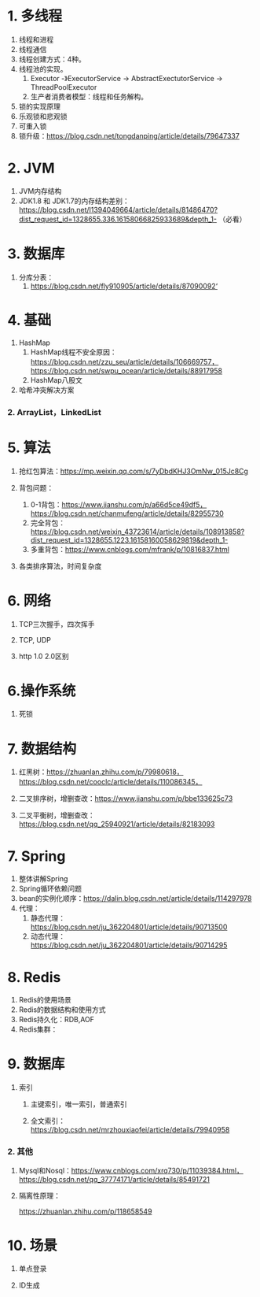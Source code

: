 # 1. 多线程

1. 线程和进程
2. 线程通信
3. 线程创建方式：4种。
4. 线程池的实现。
   1. Executor -》ExecutorService -> AbstractExectutorService -> ThreadPoolExecutor
   2. 生产者消费者模型：线程和任务解构。
5. 锁的实现原理
6. 乐观锁和悲观锁
7. 可重入锁
8. 锁升级：https://blog.csdn.net/tongdanping/article/details/79647337

# 2. JVM

1. JVM内存结构
2. JDK1.8 和 JDK1.7的内存结构差别：https://blog.csdn.net/l1394049664/article/details/81486470?dist_request_id=1328655.336.16158066825933689&depth_1- （必看）

# 3. 数据库

1. 分库分表：
   1. https://blog.csdn.net/fly910905/article/details/87090092‘

# 4. 基础

1. HashMap
   1. HashMap线程不安全原因：https://blog.csdn.net/zzu_seu/article/details/106669757，https://blog.csdn.net/swpu_ocean/article/details/88917958
   2. HashMap八股文
2. 哈希冲突解决方案

### 2. ArrayList，LinkedList

# 5. 算法

1. 抢红包算法：https://mp.weixin.qq.com/s/7yDbdKHJ3OmNw_015Jc8Cg

2. 背包问题：
   1. 0-1背包：https://www.jianshu.com/p/a66d5ce49df5，https://blog.csdn.net/chanmufeng/article/details/82955730
   2. 完全背包：https://blog.csdn.net/weixin_43723614/article/details/108913858?dist_request_id=1328655.1223.16158160058629819&depth_1-
   3. 多重背包：https://www.cnblogs.com/mfrank/p/10816837.html
3. 各类排序算法，时间复杂度

# 6. 网络

1. TCP三次握手，四次挥手

2. TCP, UDP

3. http 1.0 2.0区别



# 6.操作系统

1. 死锁

# 7. 数据结构

1. 红黑树：https://zhuanlan.zhihu.com/p/79980618，https://blog.csdn.net/cooclc/article/details/110086345，

2. 二叉排序树，增删查改：https://www.jianshu.com/p/bbe133625c73
3. 二叉平衡树，增删查改：https://blog.csdn.net/qq_25940921/article/details/82183093

# 7. Spring

1. 整体讲解Spring
2. Spring循环依赖问题
3. bean的实例化顺序：https://dalin.blog.csdn.net/article/details/114297978
4. 代理：
   1. 静态代理：https://blog.csdn.net/ju_362204801/article/details/90713500
   2. 动态代理：https://blog.csdn.net/ju_362204801/article/details/90714295

# 8. Redis

1. Redis的使用场景
2. Redis的数据结构和使用方式
3. Redis持久化：RDB,AOF
4. Redis集群：

# 9. 数据库

1. 索引
   1. 主键索引，唯一索引，普通索引

   2. 全文索引：https://blog.csdn.net/mrzhouxiaofei/article/details/79940958

### 2. 其他

1. Mysql和Nosql：https://www.cnblogs.com/xrq730/p/11039384.html，https://blog.csdn.net/qq_37774171/article/details/85491721

2. 隔离性原理：

   https://zhuanlan.zhihu.com/p/118658549

# 10. 场景

1. 单点登录

2. ID生成